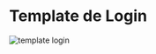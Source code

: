 # Template de Login
![template login](https://github.com/user-attachments/assets/fd6b34fc-1e10-456d-8e14-71c4947d73d2)
